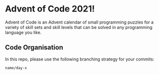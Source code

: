 # Advent of Code 2021!

Advent of Code is an Advent calendar of small programming puzzles for a variety of skill sets and skill levels that can be solved in any programming language you like.

## Code Organisation

In this repo, please use the following branching strategy for your commits:
```
name/day-x
```
